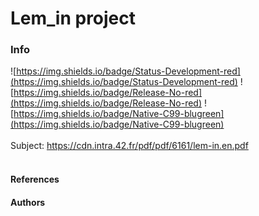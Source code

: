 # Lem_in project

### Info
![https://img.shields.io/badge/Status-Development-red](https://img.shields.io/badge/Status-Development-red) ![https://img.shields.io/badge/Release-No-red](https://img.shields.io/badge/Release-No-red) ![https://img.shields.io/badge/Native-C99-blugreen](https://img.shields.io/badge/Native-C99-blugreen)<br><br>
Subject: https://cdn.intra.42.fr/pdf/pdf/6161/lem-in.en.pdf<br><br>
#### References

#### Authors
